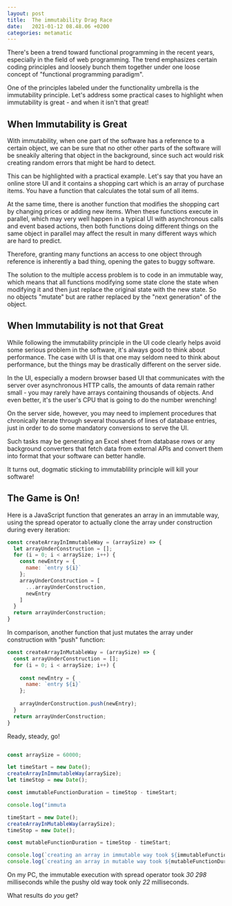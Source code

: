 ```yaml
---
layout: post
title:  The immutability Drag Race
date:   2021-01-12 08.48.06 +0200
categories: metamatic
---
```


There's been a trend toward functional programming in the recent years,
especially in the field of web programming. The trend emphasizes
certain coding principles and loosely bunch them together under one
loose concept of "functional programming paradigm".

One of the principles labeled under the functionality umbrella is
the immutability principle. Let's address some practical cases
to highlight when immutability is great - and when it isn't that great!

## When Immutability is Great

With immutability, when one part of the software
has a reference to a certain object, we can be sure that no other
other parts of the software will be sneakily altering that object
in the background, since such act would risk creating random errors
that might be hard to detect.

This can be highlighted with a practical example. Let's say that
you have an online store UI and it contains a
shopping cart which is an array of purchase items. You have
a function that calculates the total sum of all items. 

At the same time, there is another function that modifies the shopping
cart by changing prices or adding new items. When these functions
execute in parallel, which may very well happen in a typical UI
with asynchronous calls and event based actions, then both functions doing
different things on the same object in parallel may affect the result
in many different ways which are hard to predict. 

Therefore, granting many functions an access to one object through 
reference is inherently a bad thing, opening the gates to buggy software.

The solution to the multiple access problem is to code in an immutable way,
which means that all functions modifying some state clone the state when
modifying it and then just replace the original state with the new 
state. So no objects "mutate" but are rather replaced by the "next
generation" of the object.

## When Immutability is not that Great

While following the immutability principle in the UI code clearly
helps avoid some serious problem in the software, it's always
good to think about performance. The case with UI is that one may
seldom need to think about performance, but the things may be drastically
different on the server side.

In the UI, especially a modern browser based UI that communicates
with the server over asynchronous HTTP calls, the amounts of data 
remain rather small - you may rarely have arrays containing thousands
of objects. And even better, it's the user's CPU that is going to do
the number wrenching!

On the server side, however, you may need to implement procedures
that chronically iterate through several thousands of lines of database
entries, just in order to do some mandatory conversions to serve the UI.

Such tasks may be generating an Excel sheet from database rows or
any background converters that fetch data from external APIs and convert
them into format that your software can better handle.

It turns out, dogmatic sticking to immutablility principle will kill
your software!

## The Game is On!

Here is a JavaScript function that generates an array in an immutable way,
using the spread operator to actually clone the array under construction
during every iteration:

```JavaScript
const createArrayInImmutableWay = (arraySize) => {
  let arrayUnderConstruction = [];
  for (i = 0; i < arraySize; i++) {
    const newEntry = {
      name: `entry ${i}`
    };
    arrayUnderConstruction = [
      ...arrayUnderConstruction,
      newEntry
    ]
  }  
  return arrayUnderConstruction;
}
```

In comparison, another function that just mutates the array under construction
with "push" function:

```JavaScript
const createArrayInMutableWay = (arraySize) => {
  const arrayUnderConstruction = [];
  for (i = 0; i < arraySize; i++) {
    
    const newEntry = {
      name: `entry ${i}`
    };
  
    arrayUnderConstruction.push(newEntry);
  }  
  return arrayUnderConstruction;
}
```

Ready, steady, go!

```JavaScript

const arraySize = 60000;

let timeStart = new Date();
createArrayInImmutableWay(arraySize);
let timeStop = new Date();

const immutableFunctionDuration = timeStop - timeStart;

console.log("immuta

timeStart = new Date();
createArrayInMutableWay(arraySize);
timeStop = new Date();

const mutableFunctionDuration = timeStop - timeStart;

console.log(`creating an array in immutable way took ${immutableFunctionDuration} ms.`);
console.log(`creating an array in mutable way took ${mutableFunctionDuration} ms.`);
```

On my PC, the immutable execution with spread operator took *30 298* milliseconds
while the pushy old way took only *22* milliseconds.

What results do _you_ get?
